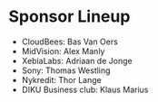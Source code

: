 # Sponsor Lineup

* CloudBees:  Bas Van Oers
* MidVision: Alex Manly
* XebiaLabs: Adriaan de Jonge
* Sony: Thomas Westling
* Nykredit: Thor Lange
* DIKU Business club: Klaus Marius 